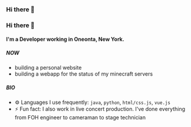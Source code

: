 ### Hi there 👋

### Hi there 👋

#### I'm a Developer working in Oneonta, New York.

##### NOW

- building a personal website
- building a webapp for the status of my minecraft servers

##### BIO

- ⚙️ Languages I use frequently: `java`, `python`, `html/css.js`, `vue.js`
- ⚡ Fun fact: I also work in live concert production. I've done everything from FOH engineer to cameraman to stage technician

<!--
**CGBassPlayer/CGBassPlayer** is a ✨ _special_ ✨ repository because its `README.md` (this file) appears on your GitHub profile.

Here are some ideas to get you started:

- 🔭 I’m currently working on ...
- 🌱 I’m currently learning ...
- 👯 I’m looking to collaborate on ...
- 🤔 I’m looking for help with ...
- 💬 Ask me about ...
- 📫 How to reach me: ...
- 😄 Pronouns: ...
- ⚡ Fun fact: ...
-->
